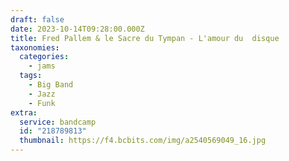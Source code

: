 ```yaml
---
draft: false
date: 2023-10-14T09:28:00.000Z
title: Fred Pallem & le Sacre du Tympan - L'amour du  disque
taxonomies:
  categories:
    - jams
  tags:
    - Big Band
    - Jazz
    - Funk
extra:
  service: bandcamp
  id: "218789813"
  thumbnail: https://f4.bcbits.com/img/a2540569049_16.jpg
---
```

